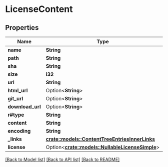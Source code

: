 # LicenseContent

## Properties

Name | Type | Description | Notes
------------ | ------------- | ------------- | -------------
**name** | **String** |  | 
**path** | **String** |  | 
**sha** | **String** |  | 
**size** | **i32** |  | 
**url** | **String** |  | 
**html_url** | Option<**String**> |  | 
**git_url** | Option<**String**> |  | 
**download_url** | Option<**String**> |  | 
**r#type** | **String** |  | 
**content** | **String** |  | 
**encoding** | **String** |  | 
**_links** | [**crate::models::ContentTreeEntriesInnerLinks**](content_tree_entries_inner__links.md) |  | 
**license** | Option<[**crate::models::NullableLicenseSimple**](nullable-license-simple.md)> |  | 

[[Back to Model list]](../README.md#documentation-for-models) [[Back to API list]](../README.md#documentation-for-api-endpoints) [[Back to README]](../README.md)


